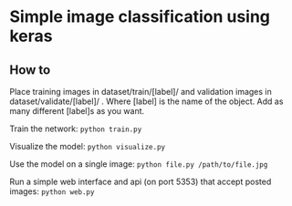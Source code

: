 # Simple image classification using keras

## How to

Place training images in dataset/train/[label]/ and validation images in dataset/validate/[label]/ .
Where [label] is the name of the object. Add as many different [label]s as you want.

Train the network: 
`python train.py`

Visualize the model:
`python visualize.py`

Use the model on a single image:
`python file.py /path/to/file.jpg`

Run a simple web interface and api (on port 5353) that accept posted images:
`python web.py`

